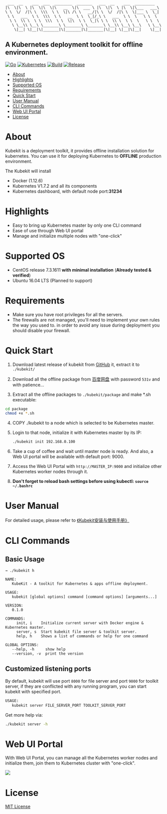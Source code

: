```text
 ___  __    ___  ___  ________  _______   ___  __    ___  _________   
|\  \|\  \ |\  \|\  \|\   __  \|\  ___ \ |\  \|\  \ |\  \|\___   ___\ 
\ \  \/  /|\ \  \\\  \ \  \|\ /\ \   __/|\ \  \/  /|\ \  \|___ \  \_| 
 \ \   ___  \ \  \\\  \ \   __  \ \  \_|/_\ \   ___  \ \  \   \ \  \  
  \ \  \\ \  \ \  \\\  \ \  \|\  \ \  \_|\ \ \  \\ \  \ \  \   \ \  \ 
   \ \__\\ \__\ \_______\ \_______\ \_______\ \__\\ \__\ \__\   \ \__\
    \|__| \|__|\|_______|\|_______|\|_______|\|__| \|__|\|__|    \|__|
```
A Kubernetes deployment toolkit for offline environment.
---

[![Go][1]][2] [![Kubernetes][3]][4] [![Build][7]][8] [![Release][5]][6]

[1]: https://img.shields.io/badge/go-v1.8.3-green.svg
[2]: https://golang.org
[3]: https://img.shields.io/badge/kubernetes-v1.7.2-brightgreen.svg
[4]: https://kubernetes.io/
[5]: https://img.shields.io/badge/release-v0.1.1-blue.svg
[6]: https://github.com/Orientsoft/kubekit/releases
[7]: https://travis-ci.org/Orientsoft/kubekit.svg?branch=master
[8]: https://travis-ci.org/Orientsoft/kubekit

- [About](#about)
- [Highlights](#highlights)
- [Supported OS](#supported-os)
- [Requirements](#requirements)
- [Quick Start](#quick-start)
- [User Manual](#user-manual)
- [CLI Commands](#cli-commands)
- [Web UI Portal](#web-ui-portal)
- [License](#license)

# About

Kubekit is a deployment toolkit, it provides offline installation solution for kubernetes. You can use it for deploying Kubernetes to **OFFLINE** production environment.

The Kubekit will install
* Docker (1.12.6)
* Kubernetes V1.7.2 and all its components
* Kubernetes dashboard, with default node port:**31234**

# Highlights

* Easy to bring up Kubernetes master by only one CLI command
* Ease of use through Web UI portal
* Manage and initialize multiple nodes with "one-click"

# Supported OS

* CentOS release 7.3.1611 __with minimal installation__ (**Already tested & verified**)
* Ubuntu 16.04 LTS (Planned to support)

# Requirements

* Make sure you have root privileges for all the servers.
* The firewalls are not managed, you'll need to implement your own rules the way you used to. in order to avoid any issue during deployment you should disable your firewall.

# Quick Start

1. Download latest release of kubekit from [GitHub](https://github.com/Orientsoft/kubekit/releases) it, extract it to ```./kubekit/```

2. Download all the offline package from [百度网盘](https://pan.baidu.com/s/1kULhxzx) with password ```531v``` and with patience...

3. Extract all the offline packages to ```./kubekit/package``` and make *.sh executable:

```bash
cd package
chmod +x *.sh
```

4. COPY ./kubekit to a node which is selected to be Kubernetes master.

5. Login to that node, initialize it with Kubernetes master by its IP:
    ```bash
    ./kubekit init 192.168.0.100
    ```
6. Take a cup of coffee and wait until master node is ready. And also, a Web UI portal will be available with default port: 9000.

7. Access the Web UI Portal with ```http://MASTER_IP:9000``` and initialize other Kubernetes worker nodes through it.

8. __Don't forget to reload bash settings before using kubectl: ```source ~/.bashrc```__

# User Manual

For detailed usage, please refer to [《Kubekit安装与使用手册》](https://github.com/Orientsoft/kubekit/wiki/Kubekit-%E5%AE%89%E8%A3%85%E4%B8%8E%E4%BD%BF%E7%94%A8%E6%89%8B%E5%86%8C)

# CLI Commands

## Basic Usage

```
→ ./kubekit h                                                                  

NAME:
   KubeKit - A toolkit for Kubernetes & apps offline deployment.

USAGE:
   kubekit [global options] command [command options] [arguments...]

VERSION:
   0.1.0

COMMANDS:
     init, i    Initialize current server with Docker engine & Kubernetes master.
     server, s  Start kubekit file server & toolkit server.
     help, h    Shows a list of commands or help for one command

GLOBAL OPTIONS:
   --help, -h     show help
   --version, -v  print the version
```

## Customized listening ports

By default, kubekit will use port ```8000``` for file server and port ```9000``` for toolkit server, if they are conflicted with any running program, you can start kubekit with specified port.

```bash
USAGE:
   kubekit server FILE_SERVER_PORT TOOLKIT_SERVER_PORT
```

Get more help via:

```bash
./kubekit server -h   
```

# Web UI Portal

With Web UI Portal, you can manage all the Kubernetes worker nodes and initialize them, join them to Kubernetes cluster with "one-click".

![](https://raw.githubusercontent.com/Orientsoft/kubekit/master/snapshots/1.png)

# License
[MIT License](https://github.com/Orientsoft/kubekit/blob/master/LICENSE)
